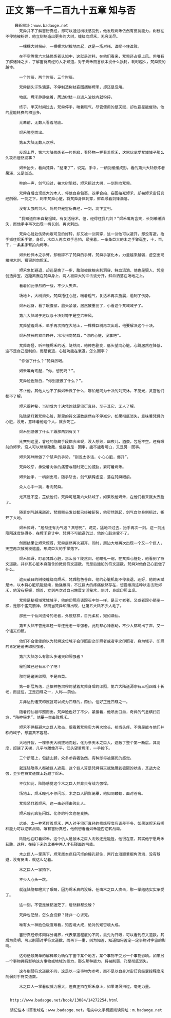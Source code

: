# 正文 第一千二百九十五章 知与否
        最新网址：www.badaoge.net
          梵舜并不了解宙衍真经，却可以通过树枝感受到，他发现烬禾依然有反抗能力，树枝在不停地被粉碎，他立刻制造出更多的大树，缠绕向烬禾，无穷无尽。
      
          一棵棵大树粉碎，一棵棵大树拔地而起，这是一场对耗，谁撑不住谁败。
      
          在不空等第六大陆修炼者认知中，这就是对耗，在他们看来，梵舜还占据上风，但唯有了解诸神之乡，了解宙衍真经的人才知道，对于烬禾而言根本没什么损耗，耗时越久，梵舜败的越惨。
      
          一个时辰，两个时辰，三个时辰。
      
          梵舜额头汗珠滴落，不停制造树枝妄图捆绑烬禾，却还是没用。
      
          地底，烬禾静静坐着，周边树枝一旦进入波纹内就粉碎。
      
          终于，半天时间过去，梵舜停手，喘着粗气，尽管使用的是天赋，却也要星能催动，他的星能耗费的相当多。
      
          光幕前，无数人看着地底。
      
          烬禾腾空而出。
      
          第五大陆无数人欢呼。
      
          反观上界，第六大陆修炼者一片死寂，看怪物一样看着烬禾，这家伙承受梵域域子那么久攻击居然没事？
      
          烬禾抬头，看向梵舜，“结束了”，说完，手中，一柄剑缓缓成形，看的第六大陆修炼者呆滞，又是创造。
      
          咻的一声，剑气扫过，被大树阻挡，烬禾掠过大树，一剑刺向梵舜。
      
          梵舜身后出现巨大的木人，将他自身包裹，双手合拍，妄图拍死烬禾，却被烬禾宙衍真经削弱，一剑之下，刺中梵舜心脏，将梵舜身体刺穿，鲜血顺着剑锋滴落。
      
          没有太强的剑术，凭的只是宙衍真经，一剑，高下立判。
      
          “我知道你来自秘祖域，有复活秘术，但，经得住我几剑？”烬禾嘴角含笑，长剑缓缓消失，而他手中再次出现一柄长剑，再次刺出。
      
          梵舜心脏处伤势肉眼可见的好转，却又被一剑洞穿，这一剑他可以避开，却没有避，抬手抓住烬禾手臂，身后，木巨人再次双手合拍，紧接着，一条条巨大的木之手臂诞生，十，百，千，一条条手臂拍向烬禾。
      
          烬禾粉碎木之手臂，却粉碎不了梵舜的手臂，梵舜手掌化木，力量越来越强，虚空出现根根木刺，狠狠刺向烬禾。
      
          烬禾急忙避退，却还是晚了一步，腹部被数根尖刺洞穿，鲜血流淌，他也是狠人，凭空创造异宝，近距离轰在梵舜身上，两人被巨大的冲击波分开，鲜血洒落在场地之上。
      
          看着如此惨烈的一战，不少人失声。
      
          场地上，大树消失，梵舜捂住心脏，喘着粗气，复活术再次施展，遏制了伤势。
      
          烬禾起身，看了眼腹部，眉头紧皱，居然被重创了，小看这个梵域域子了。
      
          第六大陆域子足以与十决对等不是空穴来风。
      
          梵舜望着烬禾，单手再次拍在大地上，一棵棵巨树再次出现，他要解决这个十决。
      
          烬禾狭长的双目睁开，冷冷扫向梵舜，“你的心脏，没事吧”。
      
          梵舜奇怪，听不懂烬禾的话，陡然间，他神色剧变，低头望向心脏，心跳居然在降低，这不是自己控制的，而是衰退，心脏功能在衰退，怎么回事？
      
          “你做了什么？”梵舜厉喝。
      
          烬禾嘴角弯起，“你，想死吗？”。
      
          梵舜脸色煞白，“你到底做了什么？”。
      
          不止他，其他人也不了解烬禾做了什么，哪怕是同为十决的刘天沐，不见光，灵宫他们都不了解。
      
          烬禾很神秘，当初成为十决凭的就是宙衍真经，至于其它，无人了解。
      
          陆隐紧盯着梵舜心脏，那里的符文道数居然在不停减少，如果彻底消失，意味着梵舜的心脏，没用，意味着他这个人，就会死亡。
      
          烬禾到底做了什么？跟那两剑有关？
      
          比赛到这里，曾经的隐藏手段都会出现，没人想败，幽夜儿，酒豪，包括不空，还有眼前的烬禾，没人可以继续隐藏，但暴露是一回事，能不能看明白，又是另一回事。
      
          烬禾笑眯眯做了个禁声的手势，“别说太多话，小心心脏，爆开”。
      
          梵舜咬牙，承受着肉体的痛苦与随时死亡的威胁，紧盯着烬禾。
      
          烬禾抬手，一柄剑出现，随手斩出，剑气横跨虚空，落在梵舜眼前。
      
          众人心中一跳，看向梵舜。
      
          尤其是不空，芷依他们，梵舜可是第六大陆域子，如果败给烬禾，在他们看来就太丢脸了。
      
          随着剑气越来越近，梵舜额头发丝都已经被斩裂，他突然跳起，剑气自他身侧掠过，撕开了大地。
      
          烬禾惊讶，“居然还有力气逃？真想死”，说完，猛地冲过去，抬手再次一剑，这一剑比刚刚速度快得多，在烬禾算计中，梵舜不可能避的过，他的心脏承受不了。
      
          然而结果让烬禾惊讶，梵舜居然再次避开，同时，周边大地再次出现一个又一个巨人，天空再次被树枝遮盖，形成巨大的手掌落下。
      
          烬禾惊讶，盯着梵舜心脏，怎么会？陡然间，他瞳孔一缩，在梵舜心脏处，他看到了符文道数，并非其心脏本身蕴含的微弱符文道数，而是后施加的符文道数，梵舜对他自己心脏做了什么。
      
          遮天蔽日的树枝缠绕向烬禾，梵舜脸色苍白，他的心脏机能不停衰退，还好，他的天赋是木，以木将心脏机能延续，勉强维持，不过巨大的疼痛依然存在，想要维持这种状态击败烬禾，他没有把握，想着，立刻再次对自己施展复活秘术，同时，身后印照出现。
      
          梵舜是秘祖域梵域域子，他的印照应该跟石中剑一样，是三寸老者，又或者跟小箭圣一样，是那个蛮荒箭神，然而当梵舜印照出现，让第五大陆不少人毛了。
      
          那是一个仙风道骨的老者，外貌慈祥，目光柔和，宛如谪仙。
      
          第五大陆不管是年轻一辈还是老一辈强者，此刻都心神震动，不少人都骂出了声，又一个诸天印照。
      
          他们不会傻傻的以为梵舜这位域子会印照宙之印照者或者宇之印照者，身为域子，印照的肯定是诸天印照强者。
      
          第六大陆怎么有那么多诸天印照强者？
      
          秘祖域已经有三个了吧！
      
          那可是诸天印照，不是白菜。
      
          第一断层角落，芷依神色肃穆的望着梵舜身后的印照，第六大陆道源宗有三祖四尊十长老，而这位，正是四尊之一，人称——药仙。
      
          并非达到诸天印照就可以成为四尊的，药仙，恰好正是四尊之一。
      
          随着药仙被印照而出，梵舜脸色好了不少，紧接着，他喷出口血，奇异的气息横扫四方，“降神秘术”，他要一举击败烬禾。
      
          烬禾不停躲避木之巨人攻击，眼看着梵舜实力再次增长，相当头疼，不愧是能与他们并称的域子，想赢真不容易。
      
          大地开裂，一棵参天大树拔地而起，化为参天木之巨人，遮蔽了整个第一断层，其高度，超越了天梯，几乎与雕像齐平，低头望着烬禾，一手按下。
      
          三个断层上，包括山脚，众多参赛者骇然，有种即将被碾死的感觉。
      
          就连陆隐等人都被巨人遮蔽，这个巨人算是梵舜将天赋施展到极限的状态，其战力之强，至少在符文道数上超越了烬禾。
      
          不仅如此，陆隐感觉这个木之巨人并非只有战力强悍。
      
          场地上，烬禾瞳孔不停闪烁，木之巨人阴影笼罩，他如同蝼蚁，面对苍穹。
      
          梵舜紧盯着烬禾，这一击必须击败此人。
      
          烬禾瞳孔疯狂闪烁，化作的符文也在变换。
      
          远处，太一神紧盯着烬禾，两人对于宙衍真经的修炼程度应该差不多，如果说烬禾有哪种能力可以逆转战局，唯有宙衍真经，他倒想看看烬禾能否逆转战局。
      
          陆隐也在盯着烬禾，这个仇人是被木之巨人击败还是能胜，他很在意，其实他宁愿烬禾获胜，这样，在接下来的比赛中两人才有碰面的可能。
      
          木之巨人一掌落下，烬禾原本疯狂闪烁的瞳孔顿住，两行血泪顺着眼角流淌，没有躲避，没有反击，就这么站着。
      
          木之巨人一掌拍下。
      
          不少人心头一跳。
      
          就连陆隐都瞪大了眼睛，因为烬禾真的没躲，任由木之巨人攻击，那一掌结结实实承受了。
      
          这一刻，不管是谁都迷茫了，居然躲都没躲？
      
          梵舜也茫然，怎么会没躲？除非一心求死。
      
          唯有太一神脸色极度难看，知否境大成，绝对的知否境大成。
      
          宙衍真经修炼同样分境界，代表掌握程度的不同，最先为开眼，可以看到符文道数，其后为灵明，可以削弱对手符文道数，而再下一重，则为知否，知道如何否定一定事物对宇宙的影响。
      
          这句话最简单的解释即为确保宇宙中某个地方，某个事物不受另一个事物影响，如果另一个事物拥有影响这方事物或地域的能力，那么那种能力，将被削弱，乃至彻底消失。
      
          这与削弱符文道数不同，这是以一定事物为参考，而不是以自身对宙衍真经掌控程度来削弱对手符文道数。
      
          木之巨人一掌看似威力极大，但真正拍在烬禾身上，如果清风扫过，毫无力量。
      
      
      http://www.badaoge.net/book/13084/14272254.html
      
      请记住本书首发域名：www.badaoge.net。笔尖中文手机版阅读网址：m.badaoge.net